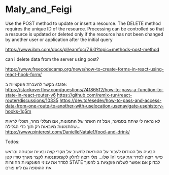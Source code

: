# Maly_and_Feigi



Use the POST method to update or insert a resource. The DELETE method requires the unique ID of the resource. Processing can be controlled so that a resource is updated or deleted only if the resource has not been changed by another user or application after the initial query



https://www.ibm.com/docs/pl/eamfoc/7.6.0?topic=methods-post-method

can i delete data from the server using post?




https://www.freecodecamp.org/news/how-to-create-forms-in-react-using-react-hook-form/


בקשר להעברת פונקציות ב state:
https://stackoverflow.com/questions/74186512/how-to-pass-a-function-to-state-in-react-router-v6
https://github.com/remix-run/react-router/discussions/10335
https://dev.to/esedev/how-to-pass-and-access-data-from-one-route-to-another-with-uselocation-usenavigate-usehistory-hooks-1g5m

לא נראה לי שיתח בסמינר, אבל זה האתר של התמונות, אם תגללי מהר, תוכלי לראות שהתמונות מיובאות רק תוך כדי הגלילה...
https://www.pinterest.com/DanielleNatale1/food-and-drink/




Todos:


הבעיה של הטודוס
לעבור על ההוראות
לחשוב על מקרי קצה ובעיות אבטחה ובראש שלו...
מלי רוצה לחלק לקומפוננטות
לקצר מערך טודו קטן  IהI פייגי רוצה לסדר את עניני
לסדר את עניני הפונקציות החוזרות STATE לבדוק אם אפשר לשלוח פוקציות ב 
להפוך את ההוספה גם ליוז פורם

